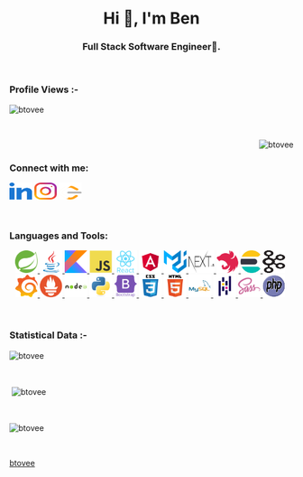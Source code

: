<h1 align="center">Hi 👋, I'm Ben</h1>
<h3 align="center">Full Stack Software Engineer🌟.</h3>
<br>
<p align="right"> <h3>Profile Views :-</h3> <img
        src="https://komarev.com/ghpvc/?username=btovee&label=Profile%20views&color=0e75b6&style=flat"
        alt="btovee"/>
</p>
<br>
<p><img align="right" src="https://media4.giphy.com/media/qgQUggAC3Pfv687qPC/giphy.gif" alt="btovee"/></p>
<br>
<h3 align="left">Connect with me:</h3>
<p align="left">
    <a href="https://www.linkedin.com/in/ben-tovee-b0508a40/" target="blank"><img align="center"
                                                                                  src="https://raw.githubusercontent.com/btovee/btovee/main/resources/images/linked-in-alt.svg"
                                                                                  alt="Ben Tovee" height="30"
                                                                                  width="40"/></a>
    <a href="https://www.instagram.com/ben.tovee" target="blank"><img align="center"
                                                                      src="https://raw.githubusercontent.com/btovee/btovee/main/resources/images/instagram.svg"
                                                                      alt="ben.tovee" height="30" width="40"/></a>
    <a href="https://leetcode.com/loMeinCoder/" target="blank"><img align="center"
                                                                    src="https://raw.githubusercontent.com/btovee/btovee/main/resources/images/LeetCode_logo_white_no_text.svg"
                                                                    alt="loMeinCoder" height="30" width="40"/></a>
</p>
<br>
<h3 align="left">Languages and Tools:</h3>
<p align="left" style="padding-left: 10px">
    <a href="https://spring.io/" target="_blank" rel="noreferrer">
        <img src="https://raw.githubusercontent.com/btovee/btovee/main/resources/images/spring.svg" alt="Spring" width="40"
             height="40"/>
    </a>
    <a href="https://www.java.com" target="_blank" rel="noreferrer"> <img
            src="https://raw.githubusercontent.com/btovee/btovee/main/resources/images/java-original.svg" alt="java"
            width="40"
            height="40"/>
    </a>
    <a href="https://kotlinlang.org" target="_blank" rel="noreferrer">
        <img src="https://raw.githubusercontent.com/btovee/btovee/main/resources/images/kotlinlang-icon.svg" alt="kotlin" width="40"
             height="40"/>
    </a>
    <a href="https://developer.mozilla.org/en-US/docs/Web/JavaScript" target="_blank"
       rel="noreferrer"> <img
            src="https://raw.githubusercontent.com/btovee/btovee/main/resources/images/javascript-original.svg"
            alt="javascript" width="40" height="40"/>
    </a>
    <a href="https://reactjs.org/" target="_blank" rel="noreferrer"> <img
            src="https://raw.githubusercontent.com/btovee/btovee/main/resources/images/react-original-wordmark.svg"
            alt="react" width="40" height="40"/>
    </a>
    <a href="https://angular.io/" target="_blank" rel="noreferrer">
        <img src="https://raw.githubusercontent.com/btovee/btovee/main/resources/images/angular.svg" alt="angular" width="40"
             height="40"/>
    </a>
    <a href="https://v4.mui.com/" target="_blank" rel="noreferrer">
        <img src="https://raw.githubusercontent.com/btovee/btovee/main/resources/images/material-ui.svg" alt="mui" width="40"
             height="40"/>
    </a>
    <a href="https://nextjs.org/" target="_blank" rel="noreferrer">
        <img src="https://raw.githubusercontent.com/btovee/btovee/main/resources/images/Nextjs-logo.svg" alt="nextjs" width="45"
             height="40"/>
    </a>
    <a href="https://nestjs.com/" target="_blank" rel="noreferrer">
        <img src="https://raw.githubusercontent.com/btovee/btovee/main/resources/images/nestjs.svg" alt="nestjs" width="40"
             height="40"/>
    </a>
    <a href="https://www.elastic.co/" target="_blank" rel="noreferrer">
        <img src="https://raw.githubusercontent.com/btovee/btovee/main/resources/images/elasticsearch.jpeg" alt="elastic" width="35"
             height="40"/>
    </a>
    <a href="https://kafka.apache.org/" target="_blank" rel="noreferrer">
        <img src="https://raw.githubusercontent.com/btovee/btovee/main/resources/images/Apache_kafka.svg" alt="nestjs" width="40"
             height="40"/>
    </a>
    <a href="https://grafana.com/" target="_blank" rel="noreferrer">
        <img src="https://raw.githubusercontent.com/btovee/btovee/main/resources/images/grafana.png" alt="grafana" width="40"
             height="40"/>
    </a>
    <a href="https://prometheus.io/" target="_blank" rel="noreferrer">
        <img src="https://raw.githubusercontent.com/btovee/btovee/main/resources/images/Prometheus.svg" alt="prometheus" width="40"
             height="40"/>
    </a>
    <a href="https://nodejs.org" target="_blank" rel="noreferrer"> <img
            src="https://raw.githubusercontent.com/btovee/btovee/main/resources/images/nodejs-original-wordmark.svg"
            alt="nodejs" width="40" height="40"/>
    </a>
    <a href="https://www.python.org" target="_blank" rel="noreferrer"> <img
            src="https://raw.githubusercontent.com/btovee/btovee/main/resources/images/python-original.svg"
            alt="python"
            width="40" height="40"/>
    </a>
    <a href="https://getbootstrap.com" target="_blank" rel="noreferrer">
        <img src="https://raw.githubusercontent.com/btovee/btovee/main/resources/images/bootstrap-plain-wordmark.svg"
             alt="bootstrap" width="40" height="40"/>
    </a>
    <a href="https://www.w3schools.com/css/" target="_blank" rel="noreferrer">
        <img src="https://raw.githubusercontent.com/btovee/btovee/main/resources/images/css3-original-wordmark.svg"
             alt="css3"
             width="40" height="40"/>
    </a>
    <a href="https://www.w3.org/html/" target="_blank" rel="noreferrer">
        <img src="https://raw.githubusercontent.com/btovee/btovee/main/resources/images/html5-original-wordmark.svg"
             alt="html5" width="40" height="40"/>
    </a>
    <a href="https://www.mysql.com/" target="_blank" rel="noreferrer"> <img
            src="https://raw.githubusercontent.com/btovee/btovee/main/resources/images/mysql-original-wordmark.svg"
            alt="mysql" width="40" height="40"/>
    </a>
    <a href="https://pandas.pydata.org/" target="_blank" rel="noreferrer">
        <img src="https://raw.githubusercontent.com/btovee/btovee/main/resources/images/pandas-original.svg"
             alt="pandas" width="40" height="40"/>
    </a>
    <a href="https://sass-lang.com" target="_blank" rel="noreferrer"> <img
            src="https://raw.githubusercontent.com/btovee/btovee/main/resources/images/sass-original.svg" alt="sass"
            width="40"
            height="40"/>
    </a>
    <a href="https://www.php.net/" target="_blank" rel="noreferrer"> <img
            src="https://raw.githubusercontent.com/btovee/btovee/main/resources/images/PHP.svg" alt="PHP"
            width="40"
            height="40"/>
    </a>
</p>
<br>
<h3>Statistical Data :-</h3>
<p><img align="center"
        src="https://github-readme-stats.vercel.app/api/top-langs?username=btovee&show_icons=true&locale=en&bg_color=0d1117&text_color=ffffff&layout=compact"
        alt="btovee"
        bg_color=#808080/></p>
<br>
<p>&nbsp;<img align="center"
              src="https://github-readme-stats.vercel.app/api?username=btovee&show_icons=true&locale=en&bg_color=0d1117&text_color=ffffff&repo=convoychat"
              alt="btovee"/></p>
<br>
<p><img align="center"
        src="https://github-readme-streak-stats.herokuapp.com/?user=btovee&theme=dark&background=0d1117&date_format=M%20j%5B%2C%20Y%5D"
        alt="btovee"/></p>
<p align="left"><a href="https://twitter.com/" target="blank"><img
        src="https://img.shields.io/twitter/follow/?logo=twitter&style=for-the-badge" alt=""/></a></p>

[btovee](https://github.com/btovee)
